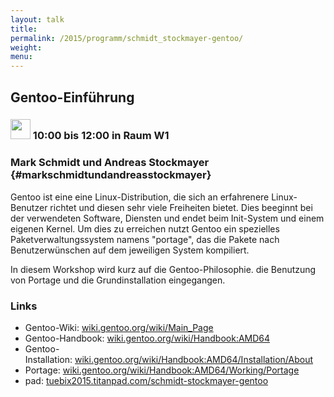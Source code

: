 ```yaml
---
layout: talk
title:
permalink: /2015/programm/schmidt_stockmayer-gentoo/
weight: 
menu:
---
```

## Gentoo-Einführung

### <img height = "32" src="../../../images/workshop.svg"> 10:00 bis 12:00 in Raum W1

### Mark Schmidt und Andreas Stockmayer {#markschmidtundandreasstockmayer}

Gentoo ist eine eine Linux-Distribution, die sich an erfahrenere Linux-Benutzer richtet und diesen sehr viele Freiheiten bietet.
Dies beeginnt bei der verwendeten Software, Diensten und endet beim Init-System und einem eigenen Kernel.
Um dies zu erreichen nutzt Gentoo ein spezielles Paketverwaltungssystem namens "portage", das die Pakete nach Benutzerwünschen auf dem jeweiligen System kompiliert.

In diesem Workshop wird kurz auf die Gentoo-Philosophie. die Benutzung von Portage und die Grundinstallation eingegangen.

### Links

- Gentoo-Wiki:&nbsp;<a href="https://wiki.gentoo.org/wiki/Main_Page" target="_blank">wiki.gentoo.org/wiki/Main_Page</a>
- Gentoo-Handbook:&nbsp;<a href="https://wiki.gentoo.org/wiki/Handbook:AMD64" target="_blank">wiki.gentoo.org/wiki/Handbook:AMD64</a>
- Gentoo-Installation:&nbsp;<a href="https://wiki.gentoo.org/wiki/Handbook:AMD64/Installation/About" target="_blank">wiki.gentoo.org/wiki/Handbook:AMD64/Installation/About</a>
- Portage:&nbsp;<a href="https://wiki.gentoo.org/wiki/Handbook:AMD64/Working/Portage" target="_blank">wiki.gentoo.org/wiki/Handbook:AMD64/Working/Portage</a>
- pad: <a href="https://tuebix2015.titanpad.com/schmidt-stockmayer-gentoo" target="_blank">tuebix2015.titanpad.com/schmidt-stockmayer-gentoo</a>
